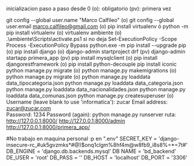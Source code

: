 inicializacion paso a paso desde 0
(o): obligatorio
(pv): primera vez

git config --global user.name "Marco Calfileo" (o)
git config --global user.email marco.calfileo@gmail.com (o)
pip install virtualenv ó python -m pip install virtualenv (o)
virtualenv ambiente (o)
.\ambiente\Scripts\activate.ps1 si no deja Set-ExecutionPolicy -Scope Process -ExecutionPolicy Bypass
python.exe -m pip install --upgrade pip (o)
pip install django (o)
django-admin startproject drf (pv)
django-admin startapp primera_app (pv)
pip install mysqlclient (o) 
pip install djangorestframework (o)
pip install python-decouple
pip install iconic
python manage.py migrate (o)
python manage.py makemigrations (o)
python manage.py migrate (o)
python manage.py loaddata data_tipocategoria.json
python manage.py loaddata data_categoria.json
python manage.py loaddata data_nacionalidades.json
python manage.py loaddata data_comunas.json
python manage.py createsuperuser (o)
Username (leave blank to use 'informatica'): zucar
Email address: zucar@zucar.com         
Password: 1234
Password (again):
python manage.py runserver ruta: http://127.0.0.1:8000/
                                 http://127.0.0.1:8000/admin
                                 http://127.0.0.1:8000/primera_app/


#No trabajo en maquina personal :p
en ".env"
SECRET_KEY = 'django-insecure-rc_#uk5gvzmks*#@)$onq1clgm%8hf4m@w8fb9_i8s8%=*=7t#'
DB_ENGINE = 'django.db.backends.mysql'
DB NAME = 'bd_backend'
DE_USER = 'root'
DB_PASS = ''
DB_HOST = 'localhost'
DB_PORT = '3306'